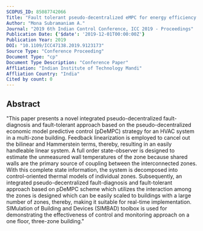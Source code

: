 ```yaml
---
SCOPUS_ID: 85087742066
Title: "Fault tolerant pseudo-decentralized eMPC for energy efficiency in a multi-zone building"
Author: "Mona Subramaniam A."
Journal: "2019 6th Indian Control Conference, ICC 2019 - Proceedings"
Publication Date: {'$date': '2019-12-01T00:00:00Z'}
Publication Year: 2019
DOI: "10.1109/ICC47138.2019.9123173"
Source Type: "Conference Proceeding"
Document Type: "cp"
Document Type Description: "Conference Paper"
Affliation: "Indian Institute of Technology Mandi"
Affliation Country: "India"
Cited by count: 0
---
```


## Abstract
"This paper presents a novel integrated pseudo-decentralized fault-diagnosis and fault-tolerant approach based on the pseudo-decentralized economic model predictive control (pDeMPC) strategy for an HVAC system in a multi-zone building. Feedback linearization is employed to cancel out the bilinear and Hammerstein terms, thereby, resulting in an easily handleable linear system. A full order state-observer is designed to estimate the unmeasured wall temperatures of the zone because shared walls are the primary source of coupling between the interconnected zones. With this complete state information, the system is decomposed into control-oriented thermal models of individual zones. Subsequently, an integrated pseudo-decentralized fault-diagnosis and fault-tolerant approach based on pDeMPC scheme which utilizes the interaction among the zones is designed which can be easily scaled to buildings with a large number of zones, thereby, making it suitable for real-time implementation. SIMulation of Building and Devices (SIMBAD) toolbox is used for demonstrating the effectiveness of control and monitoring approach on a one floor, three-zone building."
